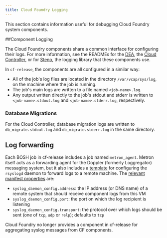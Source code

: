 ```yaml
---
title: Cloud Foundry Logging
---
```


This section contains information useful for debugging Cloud Foundry system components.

##Component Logging

The Cloud Foundry components share a common interface for configuring their logs. For more information, see the
READMEs for the [DEA](http://github.com/cloudfoundry/dea_ng#logs), the [Cloud
Controller](http://github.com/cloudfoundry/cloud_controller_ng#logs), or for
[Steno](http://github.com/cloudfoundry/steno), the logging library that these components use.

In `cf-release`, the components are all configured in a similar way:

* All of the job's log files are located in the directory `/var/vcap/sys/log`, on the machine where the job is running.
* The job's main logs are written to a file named `<job-name>.log`.
* Any output written directly to the job's stdout and stderr is written to `<job-name>.stdout.log` and `<job-name>.stderr.log`, respectively.

### Database Migrations

For the Cloud Controller, database migration logs are written to `db_migrate.stdout.log` and `db_migrate.stderr.log`
in the same directory.

## Log forwarding

Each BOSH job in cf-release includes a job named `metron_agent`. Metron itself acts as a forwarding agent for the Doppler (formerly Loggregator) messaging system, but it also includes a [template](https://github.com/cloudfoundry/loggregator/blob/develop/bosh/jobs/metron_agent/templates/syslog_forwarder.conf.erb) for configuring the `rsyslogd` daemon to forward logs to a remote machine. The [relevant manifest properties](https://github.com/cloudfoundry/loggregator/blob/develop/bosh/jobs/metron_agent/spec#L13-L19) are:

* `syslog_daemon_config.address`: the IP address (or DNS name) of a remote system that should receive component logs from this VM
* `syslog_daemon_config.port`: the port on which the log recipient is listening
* `syslog_daemon_config.transport`: the protocol over which logs should be sent (one of `tcp`, `udp` or `relp`); defaults to `tcp`

Cloud Foundry no longer provides a component in cf-release for aggregating syslog messages from CF components.
